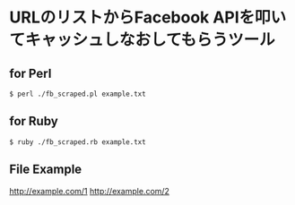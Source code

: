 # URLのリストからFacebook APIを叩いてキャッシュしなおしてもらうツール

## for Perl
`$ perl ./fb_scraped.pl example.txt`

## for Ruby
`$ ruby ./fb_scraped.rb example.txt`

## File Example

http://example.com/1
http://example.com/2
